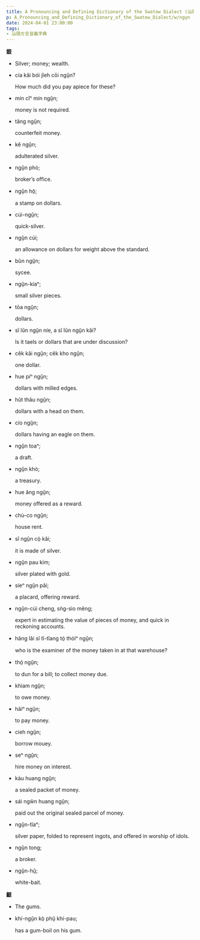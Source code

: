 ```yaml
---
title: A Pronouncing and Defining Dictionary of the Swatow Dialect (汕頭方言音義字典) / ngṳn
p: A_Pronouncing_and_Defining_Dictionary_of_the_Swatow_Dialect/w/ngṳn
date: 2024-04-01 23:00:00
tags: 
- 汕頭方言音義字典
---
```



**銀**
- Silver; money; wealth.

- cía kâi bói jîeh cōi ngṳ̂n?

  How much did you pay apiece for these?

- mín cîⁿ mín ngṳ̂n;

  money is not required.

- tâng ngṳ̂n;

  counterfeit money.

- kĕ ngṳ̂n;

  adulterated silver.

- ngṳ̂n phò;

  broker’s office.

- ngṳ̂n hō̤;

  a stamp on dollars.

- cúi-ngṳ̂n;

  quick-silver.

- ngṳ̂n cúi;

  an allowance on dollars for weight above the standard.

- bûn ngṳ̂n;

  sycee.

- ngṳ̂n-kíaⁿ;

  small silver pieces.

- tōa ngṳ̂n;

  dollars.

- sĭ lŭn ngṳ̂n níe, a sĭ lŭn ngṳ̂n kâi?

  Is it taels or dollars that are under discussion?

- cêk kâi ngṳ̂n; cêk kho ngṳ̂n;

  one dollar.

- hue piⁿ ngṳ̂n;

  dollars with milled edges.

- hût thâu ngṳ̂n;

  dollars with a head on them.

- cío ngṳ̂n;

  dollars having an eagle on them.

- ngṳ̂n toaⁿ;

  a draft.

- ngṳ̂n khò;

  a treasury.

- hue âng ngṳ̂n;

  money offered as a reward.

- chù-co ngṳ̂n;

  house rent.

- sĭ ngṳ̂n cò̤ kâi;

  it is made of silver.

- ngṳ̂n pau kim;

  silver plated with gold.

- síeⁿ ngṳ̂n pâi;

  a placard, offering reward.

- ngṳ̂n-cúi cheng, sǹg-sìo mêng;

  expert in estimating the value of pieces of money, and quick in reckoning accounts.

- hâng lăi sĭ tī-tîang tó̤ thóiⁿ ngṳ̂n;

  who is the examiner of the money taken in at that warehouse?

- thó̤ ngṳ̂n;

  to dun for a bill; to collect money due.

- khìam ngṳ̂n;

  to owe money.

- hâiⁿ ngṳ̂n;

  to pay money.

- cieh ngṳ̂n;

  borrow mouey.

- seⁿ ngṳ̂n;

  hire money on interest.

- kàu huang ngṳ̂n;

  a sealed packet of money.

- sái ngŵn huang ngṳ̂n;

  paid out the original sealed parcel of money.

- ngṳ̂n-tĭaⁿ;

  silver paper, folded to represent ingots, and offered in worship of idols.

- ngṳ̂n tong;

  a broker.

- ngṳ̂n-hṳ̂;

  white-bait. 

**齦**
- The gums.

- khí-ngṳ̂n kò̤ phṳ̂ khí-pau;

  has a gum-boil on his gum.